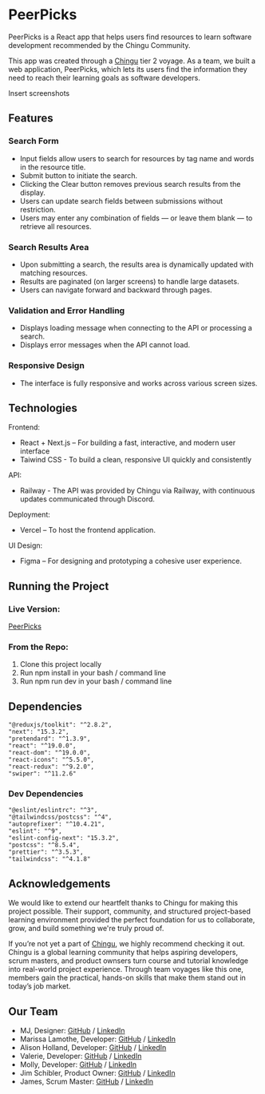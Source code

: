 # PeerPicks

PeerPicks is a React app that helps users find resources to learn software development recommended by the Chingu Community.

This app was created through a [Chingu](https://www.chingu.io/) tier 2 voyage. As a team, we built a web application, PeerPicks, which lets its users find the information they need to reach their learning goals as software developers.

Insert screenshots

## Features
### Search Form
- Input fields allow users to search for resources by tag name and words in the resource title.
- Submit button to initiate the search.
- Clicking the Clear button removes previous search results from the display.
- Users can update search fields between submissions without restriction.
- Users may enter any combination of fields — or leave them blank — to retrieve all resources.

### Search Results Area
- Upon submitting a search, the results area is dynamically updated with matching resources.
- Results are paginated (on larger screens) to handle large datasets.
- Users can navigate forward and backward through pages.

### Validation and Error Handling
- Displays loading message when connecting to the API or processing a search.
- Displays error messages when the API cannot load.

### Responsive Design
- The interface is fully responsive and works across various screen sizes.

## Technologies
Frontend: 
- React + Next.js – For building a fast, interactive, and modern user interface
- Taiwind CSS - To build a clean, responsive UI quickly and consistently

API: 
- Railway - The API was provided by Chingu via Railway, with continuous updates communicated through Discord.

Deployment:
- Vercel – To host the frontend application.

UI Design:
- Figma – For designing and prototyping a cohesive user experience.


## Running the Project
### Live Version:
[PeerPicks](https://peerpicks.vercel.app/)

### From the Repo:
1. Clone this project locally
2. Run npm install in your bash / command line
3. Run npm run dev in your bash / command line

## Dependencies
```
"@reduxjs/toolkit": "^2.8.2",
"next": "15.3.2",
"pretendard": "^1.3.9",
"react": "^19.0.0",
"react-dom": "^19.0.0",
"react-icons": "^5.5.0",
"react-redux": "^9.2.0",
"swiper": "^11.2.6"
```
 
### Dev Dependencies
```
"@eslint/eslintrc": "^3",
"@tailwindcss/postcss": "^4",
"autoprefixer": "^10.4.21",
"eslint": "^9",
"eslint-config-next": "15.3.2",
"postcss": "^8.5.4",
"prettier": "^3.5.3",
"tailwindcss": "^4.1.8"
```

## Acknowledgements
We would like to extend our heartfelt thanks to Chingu for making this project possible. Their support, community, and structured project-based learning environment provided the perfect foundation for us to collaborate, grow, and build something we're truly proud of.

If you’re not yet a part of [Chingu](https://chingu.io/), we highly recommend checking it out. Chingu is a global learning community that helps aspiring developers, scrum masters, and product ownsers turn course and tutorial knowledge into real-world project experience. Through team voyages like this one, members gain the practical, hands-on skills that make them stand out in today’s job market.

## Our Team
- MJ, Designer: [GitHub](https://github.com/lmj5081) / [LinkedIn](https://www.linkedin.com/in/mjleedesigners)
- Marissa Lamothe, Developer: [GitHub](https://github.com/msrissaxox) / [LinkedIn](https://linkedin.com/in/marissalamothe/)
- Alison Holland, Developer: [GitHub](https://github.com/alison-ah) / [LinkedIn](https://linkedin.com/in/andersonholland/)
- Valerie, Developer: [GitHub](https://github.com/val-ue) / [LinkedIn](https://www.linkedin.com/in/valerielabideveloper/)
- Molly, Developer: [GitHub](https://github.com/learningcoding2022) / [LinkedIn](https://www.linkedin.com/in/molly-b-97877492/)
- Jim Schibler, Product Owner: [GitHub](https://github.com/jaschibler) / [LinkedIn](https://linkedin.com/in/jimschibler)
- James, Scrum Master: [GitHub](https://github.com/Nwumfor) / [LinkedIn](https://linkedin.com/in/james-nwumfor-56008144)
